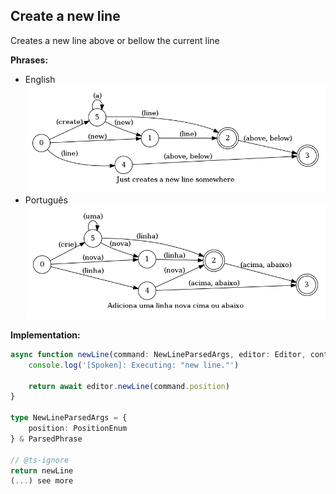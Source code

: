 ## Create a new line

Creates a new line above or bellow the current line

**Phrases:**

* English
	![English](phrase_en-US.png)
* Português
	![Português](phrase_pt-BR.png)


**Implementation:**

```typescript
async function newLine(command: NewLineParsedArgs, editor: Editor, context: {}) {
    console.log('[Spoken]: Executing: "new line."')

    return await editor.newLine(command.position)
}

type NewLineParsedArgs = {
    position: PositionEnum
} & ParsedPhrase

// @ts-ignore
return newLine
(...) see more
```
